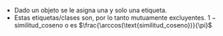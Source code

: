- Dado un objeto se le asigna una y solo una etiqueta. 
- Estas etiquetas/clases son, por lo tanto mutuamente excluyentes.
$1 - \text{similitud_coseno}$ o es $\frac{\arccos(\text{similitud_coseno})}{\pi}$